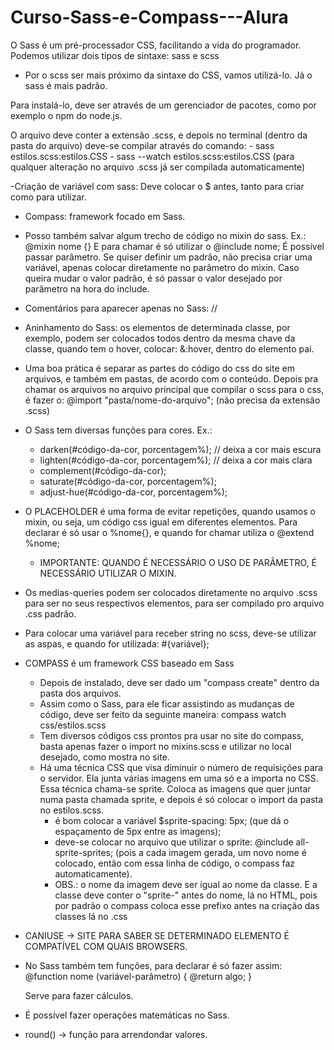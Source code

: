 # Curso-Sass-e-Compass---Alura

O Sass é um pré-processador CSS, facilitando a vida do programador.
Podemos utilizar dois tipos de sintaxe: sass e scss
- Por o scss ser mais próximo da sintaxe do CSS, vamos utilizá-lo. Já o sass é mais padrão.

Para instalá-lo, deve ser através de um gerenciador de pacotes, como por exemplo o npm do node.js.

O arquivo deve conter a extensão .scss, e depois no terminal (dentro da pasta do arquivo) deve-se compilar através do comando:
    - sass estilos.scss:estilos.CSS
    - sass --watch estilos.scss:estilos.CSS (para qualquer alteração no arquivo .scss já ser compilada automaticamente)

-Criação de variável com sass:
    Deve colocar o $ antes, tanto para criar como para utilizar.

- Compass: framework focado em Sass.

- Posso também salvar algum trecho de código no mixin do sass. Ex.:
    @mixin nome {}
    E para chamar é só utilizar o @include nome;
    É possível passar parâmetro. Se quiser definir um padrão, não precisa criar uma variável, apenas colocar diretamente no parâmetro do mixin. Caso queira mudar o valor padrão, é só passar o valor desejado por parâmetro na hora do include.

- Comentários para aparecer apenas no Sass: //

- Aninhamento do Sass: os elementos de determinada classe, por exemplo, podem ser colocados todos dentro da mesma chave da classe, quando tem o hover, colocar: &:hover, dentro do elemento pai.

- Uma boa prática é separar as partes do código do css do site em arquivos, e também em pastas, de acordo com o conteúdo. Depois pra chamar os arquivos no arquivo principal que compilar o scss para o css, é fazer o:
    @import "pasta/nome-do-arquivo"; (não precisa da extensão .scss)

- O Sass tem diversas funções para cores. Ex.:
    - darken(#código-da-cor, porcentagem%); // deixa a cor mais escura
    - lighten(#código-da-cor, porcentagem%); // deixa a cor mais clara
    - complement(#código-da-cor);
    - saturate(#código-da-cor, porcentagem%);
    - adjust-hue(#código-da-cor, porcentagem%);

- O PLACEHOLDER é uma forma de evitar repetições, quando usamos o mixin, ou seja, um código css igual em diferentes elementos.
    Para declarar é só usar o %nome{}, e quando for chamar utiliza o @extend %nome;
    - IMPORTANTE: QUANDO É NECESSÁRIO O USO DE PARÂMETRO, É NECESSÁRIO UTILIZAR O MIXIN.

- Os medias-queries podem ser colocados diretamente no arquivo .scss para ser no seus respectivos elementos, para ser compilado pro arquivo .css padrão.

- Para colocar uma variável para receber string no scss, deve-se utilizar as aspas, e quando for utilizada:
    #{variável};

- COMPASS é um framework CSS baseado em Sass
    - Depois de instalado, deve ser dado um "compass create" dentro da pasta dos arquivos.
    - Assim como o Sass, para ele ficar assistindo as mudanças de código, deve ser feito da seguinte maneira: compass watch css/estilos.scss
    - Tem diversos códigos css prontos pra usar no site do compass, basta apenas fazer o import no mixins.scss e utilizar no local desejado, como mostra no site.
    - Há uma técnica CSS que visa diminuir o número de requisições para o servidor. Ela junta várias imagens em uma só e a importa no CSS. Essa técnica chama-se sprite. Coloca as imagens que quer juntar numa pasta chamada sprite, e depois é só colocar o import da pasta no estilos.scss.
        - é bom colocar a variável $sprite-spacing: 5px; (que dá o espaçamento de 5px entre as imagens);
        - deve-se colocar no arquivo que utilizar o sprite: @include all-sprite-sprites; (pois a cada imagem gerada, um novo nome é colocado, então com essa linha de código, o compass faz automaticamente).
        - OBS.: o nome da imagem deve ser igual ao nome da classe. E a classe deve conter o "sprite-" antes do nome, lá no HTML, pois por padrão o compass coloca esse prefixo antes na criação das classes lá no .css

- CANIUSE -> SITE PARA SABER SE DETERMINADO ELEMENTO É COMPATÍVEL COM QUAIS BROWSERS.

- No Sass também tem funções, para declarar é só fazer assim:
    @function nome (variável-parâmetro) {
        @return algo;
    }

    Serve para fazer cálculos.

- É possível fazer operações matemáticas no Sass.

- round() -> função para arrendondar valores.
